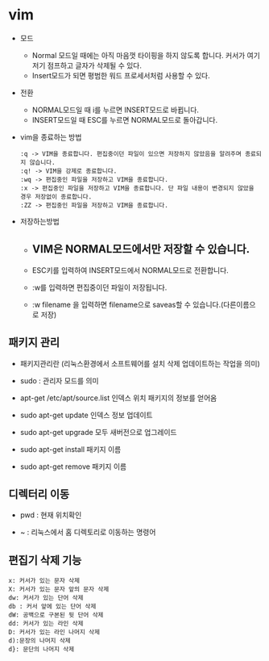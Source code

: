 # vim

- 모드
    - Normal 모드일 때에는 아직 마음껏 타이핑을 하지 않도록 합니다. 커서가 여기저기 점프하고 글자가 삭제될 수 있다.
    -   Insert모드가 되면 평범한 워드 프로세서처럼 사용할 수 있다.

-  전환
    - NORMAL모드일 때 i를 누르면 INSERT모드로 바뀝니다.
    - INSERT모드일 때 ESC를 누르면 NORMAL모드로 돌아갑니다.

- vim을 종료하는 방법

    ```
    :q -> VIM을 종료합니다. 편집중이던 파일이 있으면 저장하지 않았음을 알려주며 종료되지 않습니다.
    :q! -> VIM을 강제로 종료합니다.
    :wq -> 편집중인 파일을 저장하고 VIM을 종료합니다.
    :x -> 편집중인 파일을 저장하고 VIM을 종료합니다. 단 파일 내용이 변경되지 않았을 경우 저장없이 종료합니다.
    :ZZ -> 편집중인 파일을 저장하고 VIM을 종료합니다.
    ```

- 저장하는방법

    - ## VIM은 NORMAL모드에서만 저장할 수 있습니다.

    - ESC키를 입력하여 INSERT모드에서 NORMAL모드로 전환합니다.
    - :w를 입력하면 편집중이던 파일이 저장됩니다.
    - :w filename 을 입력하면 filename으로 saveas할 수 있습니다.(다른이름으로 저장)




## 패키지 관리

- 패키지관리란 (리눅스환경에서 소프트웨어를 설치 삭제 업데이트하는 작업을 의미)

- sudo : 관리자 모드를 의미

- apt-get /etc/apt/source.list 인덱스 위치 패키지의 정보를 얻어옴

- sudo apt-get update 인덱스 정보 업데이트
- sudo apt-get upgrade 모두 새버전으로 업그레이드 

- sudo apt-get install 패키지 이름

- sudo apt-get remove 패키지 이름


## 디렉터리 이동

- pwd : 현재 위치확인

- ~ : 리눅스에서 홈 디렉토리로 이동하는 명령어


## 편집기 삭제 기능
```
x: 커서가 있는 문자 삭제
X: 커서가 있는 문자 앞의 문자 삭제
dw: 커서가 있는 단어 삭제
db : 커서 앞에 있는 단어 삭제
dW: 공백으로 구본된 뒷 단어 삭제
dd: 커서가 있는 라인 삭제
D: 커서가 있는 라인 나머지 삭제
d):문장의 나머지 삭제
d}: 문단의 나머지 삭제



```